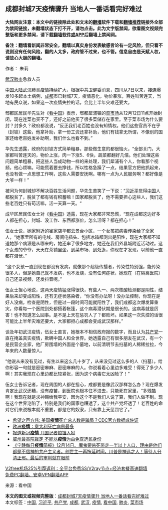  <h2>成都封城7天疫情骤升 当地人一番话看完好难过</h2> <p class="notice"><b>大陆网友注意：本文中的链接除此处和文末的<a href="https://github.com/bannedbook/fanqiang" >翻墙</a>软件下载和<a href="https://github.com/killgcd/justmysocks/blob/master/README.md">翻墙推荐</a>链接外全部为禁网链接，未翻墙状态下打不开，请勿点击。此为文字版禁闻，欲看图文视频完整版和更多禁闻，请下载<a href="https://github.com/bannedbook/fanqiang">翻墙软件或APP</a>后翻墙上禁闻网。</p><p>备注：翻墙看新闻非常安全，翻墙以真实身份发表敏感言论有一定风险，但只看不说则没有任何风险，翻的人太多，政府管不过来，也不管。信息自由是天赋人权，请放心大胆的翻墙。</b></p>  <div class="entry"> <p>作者：  朱莉</p> <p id="conimg"><a href="https://www.bannedbook.org/bnews/tag/%e6%ad%a6%e6%b1%89/" class="st_tag internal_tag" rel="tag" title="标签 武汉 下的日志">武汉</a><a href="https://www.bannedbook.org/bnews/tag/%e8%82%ba%e7%82%8e/" class="st_tag internal_tag" rel="tag" title="标签 肺炎 下的日志">肺炎</a>急救人员</p> <p><span class='wp_keywordlink_affiliate'><a href="https://www.bannedbook.org/" title="中国" target="_blank">中国</a></span><span class='wp_keywordlink_affiliate'><a href="https://www.bannedbook.org/" title="大陆" target="_blank">大陆</a></span>武汉肺炎<a href="https://www.bannedbook.org/bnews/tag/%E7%96%AB%E6%83%85/" class="st_tag internal_tag" rel="tag" title="标签 疫情 下的日志">疫情</a>持续扩大，根据中共卫健委消息，四川从7日以来，接连爆发10多起本土病例，<a href="https://www.bannedbook.org/bnews/tag/%e6%88%90%e9%83%bd/" class="st_tag internal_tag" rel="tag" title="标签 成都 下的日志">成都</a>市已封城7天，疫情恶化，物价暴涨，百姓叫苦连天，当地有民众说，如果这一次疫情失控的话，会比上半年灾难还要大。</p>  <p>郫都区居民华先生对《<span class='wp_keywordlink_affiliate'><a href="https://www.secretchina.com/" title="看中国" target="_blank">看中国</a></span>》表示，郫都犀浦镇的<a href="https://www.bannedbook.org/bnews/tag/%E8%8F%9C%E5%B8%82%E5%9C%BA/" class="st_tag internal_tag" rel="tag" title="标签 菜市场 下的日志">菜市场</a>从12月12日11点开始封闭，现在连菜也买不了，还好之前他买了很多菜储存在家里。至于菜市场为什么要封？封多久？政府都没说，“反正我们老百姓也没有知情权。他们这些官员不在乎（封锁）这些，他拿补助，拿一份工资还拿补助，他们有钱拿无所谓，不像别的国家还给老百姓发补助啊，我们什么也看不到。”</p> <p>华先生透露，政府的封锁方式简单粗暴，那些做生意的都很恼火，“全部关门，大家都叫苦连天的，物价上涨，肉一下涨5、6快，蔬菜都翻好几倍。他们处理这些问题简单粗暴，把这些人当成动物一样的来处理，我们犀浦有个人，你看那个视频，他心烦嘛。可能慌着要去挣钱，所以性格急躁了一点，结果官方把他抓起来，也没有做一点思想工作啊，这些人需要安抚啊。哪有一点为人民服务啊？都好像是大爷一样！”</p> <p>被问为何封城却不解决百姓生活问题，华先生苦笑了一下说：“<a href="https://www.bannedbook.org/bnews/tag/%e4%b9%a0%e8%bf%91%e5%b9%b3/" class="st_tag internal_tag" rel="tag" title="标签 习近平 下的日志">习近平</a>觉得<a href="https://www.bannedbook.org/bnews/tag/%E4%B8%AD%E5%9B%BD/" class="st_tag internal_tag" rel="tag" title="标签 中国 下的日志">中国</a>人都脱贫了，脱贫了都有钱有积蓄嘛！国家都脱贫了，他不需要担心这些人，我们这些老百姓只有苟活嘛，活一天算一天。“</p>  <p>成华区居民伍女士对《<a href="https://www.bannedbook.org/bnews/tag/%e7%9c%8b%e4%b8%ad%e5%9b%bd/" class="st_tag internal_tag" rel="tag" title="标签 看中国 下的日志">看中国</a>》透露，现在大家都非常恐慌，“现在成都这边好多人都在担心，封城、没工作、东西都涨价，怎么活呀？都在担心！”</p> <p>伍女士说，她家附近的崔家店华都云景台小区，一个女孩把病毒传染给了全家人，“她家里所有的电线、房间电插头、包括冰箱都测出是阳性，现在大家都不知道她那个病源是从哪来的，她还串了很多地方，她还在我们外县城附近活动过。这个女孩的爷爷，天天在茶铺里坐，到菜市场、到处逛，你现在才发现，以前他一直都在潜伏。”</p> <p>“这个女孩一直到现在都没有发病，就像那个超级传播者，传染性特别强，能传染很多人，但是她自己就不发病，也不发烧，没有任何症状，她现在（在隔离医院）自己还录视频，还发抖音呢。”</p>  <p>伍女士担心地说，这两天疫情猛涨得很快，有些人一、两次核酸检测都是阴性，结果后来却变成阳性，还有无症状感染者，“你没有办法呀！没办法控制，你现在是好人没病，检查是阴性，但是过一段时间可能就阳性了，我们成都这次爆发算重灾，你看每一个医院到处都搭着帐篷，这个病毒潜伏期是很长的。这病毒就是厉害！也不知道怎么回事。是不是上天在惩罚人了？都败坏。如果这一次失控的话很可能比上半年灾难还要大，大家都担心成都会变成武汉那样。”</p> <p>谈及年初武汉疫情，伍女士直言，她根本不相信政府报的数字，而且认为<a href="https://www.bannedbook.org/bnews/tag/%e5%85%b1%e4%ba%a7%e5%85%9a/" class="st_tag internal_tag" rel="tag" title="标签 共产党 下的日志">共产党</a>一直在掩盖真实疫情，欺瞒中国人和全世界。她透露自己有很多朋友在武汉，有一个是民营企业家，他厂房围墙的外面是个墓地，以前清明节去扫墓的人稀稀拉拉，今年来的人数量惊人。</p> <p>“他说从来没有见过，有生以来这么几十岁了，从来没见过这么多的人（扫墓）。给你形容一句就是密密麻麻、密密麻麻的人。你说看着心里边多难受！得死了多少人啊！其实我现在心里边都比较紧张，因为这个病毒它太凶险了！”</p>  <p>伍女士告诉记者，现在周围的人都在担心，成都要是像武汉那样怎么办？现在爆发肯定比武汉还糟，没有疫苗，到医院也根本住不进去，只能死在家里，“多残酷啊！我现在就是求神赐给我平安，因为这个不是我们人说了算，我们人做不到。现在这个世界沦陷了，特别是我们的国家也糟透了，这个共产党坏透了！老百姓的命对它们来说根本就不重要，都是它的奴隶，只有靠上天惩罚它了。”</p> <ul class='op-related-articles' title='相关阅读'> <li><a href='https://www.bannedbook.org/bnews/cnnews/20201215/1448221.html' target='_blank'>希望之声方伟: 美国<b>疫情</b>死亡总人数是骗局？CDC官方数据成佐证</a></li> <li><a href='https://www.bannedbook.org/bnews/baitai/20201215/1448137.html' target='_blank'>欧洲<b>疫情</b>：意大利死亡病例最多</a></li> <li><a href='https://www.bannedbook.org/bnews/baitai/20201215/1448136.html' target='_blank'>报道新冠<b>疫情</b> 几国记者锒铛入狱</a></li> <li><a href='https://www.bannedbook.org/bnews/cnnews/20201215/1448115.html' target='_blank'>威州最高院裁定 不能以<b>疫情</b>为由免查选民身份</a></li> <li><a href='https://www.bannedbook.org/bnews/bannedvideo/20201215/1448109.html' target='_blank'>《宁静每日<b>疫情</b>简报》12月14日。魔鬼要杀死带走一半以上人口，理由是他们都是不信神的共产主义者。创世主一再拖延时间，川普是神选之人！等待人分清正邪。最后的审判就在眼前</a></li> </ul> <p class="texttj"> <a href="https://www.bannedbook.org/forum23/topic22702.html" target="_blank">V2free机场25%引荐返利：全平台免费SS/V2ray节点+经济套餐高速翻墙</a><br/> <a href="https://github.com/bannedbook/fanqiang/wiki/%E7%A6%81%E9%97%BB%E7%BD%91%E5%AE%89%E5%8D%93%E7%BF%BB%E5%A2%99%E6%96%B0%E9%97%BBAPP" target="_blank">免费PC翻墙、安卓VPN翻墙APP</a></p><p> 来源：看中国 </p><a name='sharetosocial'></a>       <div><b>本文的图文或视频完整版</b>：<a href='https://www.bannedbook.org/bnews/cnnews/20201215/1448222.html'>成都封城7天疫情骤升 当地人一番话看完好难过</a></div>  </div><!--END ENTRY--> <div class="postfooter"> <div>本文标签：<a href="https://www.bannedbook.org/bnews/tag/%E4%B8%AD%E5%9B%BD/" rel="tag">中国</a>, <a href="https://www.bannedbook.org/bnews/tag/%e4%b9%a0%e8%bf%91%e5%b9%b3/" rel="tag">习近平</a>, <a href="https://www.bannedbook.org/bnews/tag/%e5%85%b1%e4%ba%a7%e5%85%9a/" rel="tag">共产党</a>, <a href="https://www.bannedbook.org/bnews/tag/%e6%88%90%e9%83%bd/" rel="tag">成都</a>, <a href="https://www.bannedbook.org/bnews/tag/%e6%ad%a6%e6%b1%89/" rel="tag">武汉</a>, <a href="https://www.bannedbook.org/bnews/tag/%E7%96%AB%E6%83%85/" rel="tag">疫情</a>, <a href="https://www.bannedbook.org/bnews/tag/%e7%9c%8b%e4%b8%ad%e5%9b%bd/" rel="tag">看中国</a>, <a href="https://www.bannedbook.org/bnews/tag/%e8%82%ba%e7%82%8e/" rel="tag">肺炎</a>, <a href="https://www.bannedbook.org/bnews/tag/%E8%8F%9C%E5%B8%82%E5%9C%BA/" rel="tag">菜市场</a></div>  </div><!--END POSTFOOTER--> 